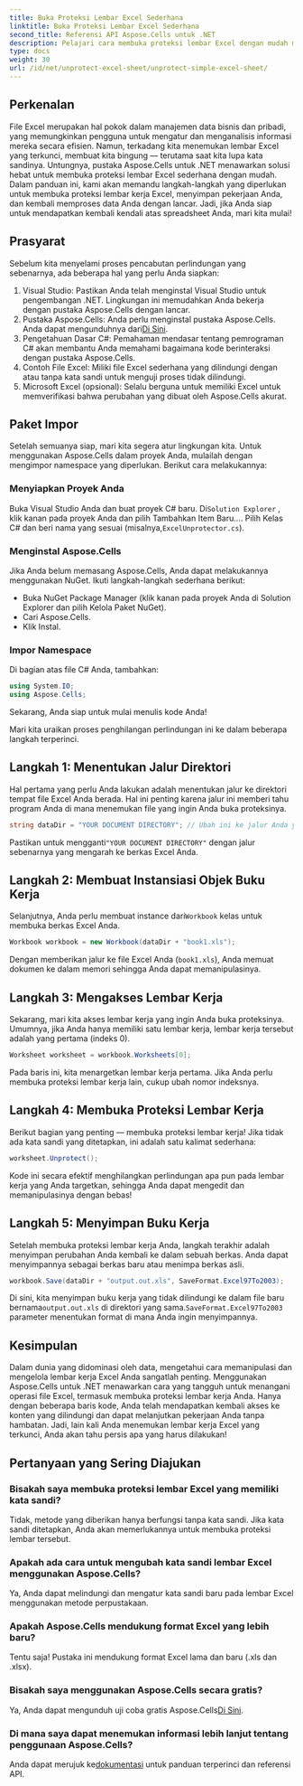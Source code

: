 ```yaml
---
title: Buka Proteksi Lembar Excel Sederhana
linktitle: Buka Proteksi Lembar Excel Sederhana
second_title: Referensi API Aspose.Cells untuk .NET
description: Pelajari cara membuka proteksi lembar Excel dengan mudah menggunakan Aspose.Cells for .NET dengan panduan langkah demi langkah ini. Dapatkan kembali akses ke data Anda dalam waktu singkat.
type: docs
weight: 30
url: /id/net/unprotect-excel-sheet/unprotect-simple-excel-sheet/
---
```

## Perkenalan

File Excel merupakan hal pokok dalam manajemen data bisnis dan pribadi, yang memungkinkan pengguna untuk mengatur dan menganalisis informasi mereka secara efisien. Namun, terkadang kita menemukan lembar Excel yang terkunci, membuat kita bingung — terutama saat kita lupa kata sandinya. Untungnya, pustaka Aspose.Cells untuk .NET menawarkan solusi hebat untuk membuka proteksi lembar Excel sederhana dengan mudah. Dalam panduan ini, kami akan memandu langkah-langkah yang diperlukan untuk membuka proteksi lembar kerja Excel, menyimpan pekerjaan Anda, dan kembali memproses data Anda dengan lancar. Jadi, jika Anda siap untuk mendapatkan kembali kendali atas spreadsheet Anda, mari kita mulai!

## Prasyarat

Sebelum kita menyelami proses pencabutan perlindungan yang sebenarnya, ada beberapa hal yang perlu Anda siapkan:

1. Visual Studio: Pastikan Anda telah menginstal Visual Studio untuk pengembangan .NET. Lingkungan ini memudahkan Anda bekerja dengan pustaka Aspose.Cells dengan lancar.
2.  Pustaka Aspose.Cells: Anda perlu menginstal pustaka Aspose.Cells. Anda dapat mengunduhnya dari[Di Sini](https://releases.aspose.com/cells/net/).
3. Pengetahuan Dasar C#: Pemahaman mendasar tentang pemrograman C# akan membantu Anda memahami bagaimana kode berinteraksi dengan pustaka Aspose.Cells.
4. Contoh File Excel: Miliki file Excel sederhana yang dilindungi dengan atau tanpa kata sandi untuk menguji proses tidak dilindungi.
5. Microsoft Excel (opsional): Selalu berguna untuk memiliki Excel untuk memverifikasi bahwa perubahan yang dibuat oleh Aspose.Cells akurat.

## Paket Impor

Setelah semuanya siap, mari kita segera atur lingkungan kita. Untuk menggunakan Aspose.Cells dalam proyek Anda, mulailah dengan mengimpor namespace yang diperlukan. Berikut cara melakukannya:

### Menyiapkan Proyek Anda

 Buka Visual Studio Anda dan buat proyek C# baru. Di`Solution Explorer` , klik kanan pada proyek Anda dan pilih Tambahkan Item Baru.... Pilih Kelas C# dan beri nama yang sesuai (misalnya,`ExcelUnprotector.cs`).

### Menginstal Aspose.Cells

Jika Anda belum memasang Aspose.Cells, Anda dapat melakukannya menggunakan NuGet. Ikuti langkah-langkah sederhana berikut:

- Buka NuGet Package Manager (klik kanan pada proyek Anda di Solution Explorer dan pilih Kelola Paket NuGet).
- Cari Aspose.Cells.
- Klik Instal.

### Impor Namespace

Di bagian atas file C# Anda, tambahkan:

```csharp
using System.IO;
using Aspose.Cells;
```

Sekarang, Anda siap untuk mulai menulis kode Anda!

Mari kita uraikan proses penghilangan perlindungan ini ke dalam beberapa langkah terperinci.

## Langkah 1: Menentukan Jalur Direktori

Hal pertama yang perlu Anda lakukan adalah menentukan jalur ke direktori tempat file Excel Anda berada. Hal ini penting karena jalur ini memberi tahu program Anda di mana menemukan file yang ingin Anda buka proteksinya.

```csharp
string dataDir = "YOUR DOCUMENT DIRECTORY"; // Ubah ini ke jalur Anda yang sebenarnya
```

 Pastikan untuk mengganti`"YOUR DOCUMENT DIRECTORY"` dengan jalur sebenarnya yang mengarah ke berkas Excel Anda.

## Langkah 2: Membuat Instansiasi Objek Buku Kerja

 Selanjutnya, Anda perlu membuat instance dari`Workbook` kelas untuk membuka berkas Excel Anda.

```csharp
Workbook workbook = new Workbook(dataDir + "book1.xls");
```

Dengan memberikan jalur ke file Excel Anda (`book1.xls`), Anda memuat dokumen ke dalam memori sehingga Anda dapat memanipulasinya.

## Langkah 3: Mengakses Lembar Kerja

Sekarang, mari kita akses lembar kerja yang ingin Anda buka proteksinya. Umumnya, jika Anda hanya memiliki satu lembar kerja, lembar kerja tersebut adalah yang pertama (indeks 0).

```csharp
Worksheet worksheet = workbook.Worksheets[0];
```

Pada baris ini, kita menargetkan lembar kerja pertama. Jika Anda perlu membuka proteksi lembar kerja lain, cukup ubah nomor indeksnya.

## Langkah 4: Membuka Proteksi Lembar Kerja

Berikut bagian yang penting — membuka proteksi lembar kerja! Jika tidak ada kata sandi yang ditetapkan, ini adalah satu kalimat sederhana:

```csharp
worksheet.Unprotect();
```

Kode ini secara efektif menghilangkan perlindungan apa pun pada lembar kerja yang Anda targetkan, sehingga Anda dapat mengedit dan memanipulasinya dengan bebas!

## Langkah 5: Menyimpan Buku Kerja

Setelah membuka proteksi lembar kerja Anda, langkah terakhir adalah menyimpan perubahan Anda kembali ke dalam sebuah berkas. Anda dapat menyimpannya sebagai berkas baru atau menimpa berkas asli.

```csharp
workbook.Save(dataDir + "output.out.xls", SaveFormat.Excel97To2003);
```

 Di sini, kita menyimpan buku kerja yang tidak dilindungi ke dalam file baru bernama`output.out.xls` di direktori yang sama.`SaveFormat.Excel97To2003` parameter menentukan format di mana Anda ingin menyimpannya.

## Kesimpulan

Dalam dunia yang didominasi oleh data, mengetahui cara memanipulasi dan mengelola lembar kerja Excel Anda sangatlah penting. Menggunakan Aspose.Cells untuk .NET menawarkan cara yang tangguh untuk menangani operasi file Excel, termasuk membuka proteksi lembar kerja Anda. Hanya dengan beberapa baris kode, Anda telah mendapatkan kembali akses ke konten yang dilindungi dan dapat melanjutkan pekerjaan Anda tanpa hambatan. Jadi, lain kali Anda menemukan lembar kerja Excel yang terkunci, Anda akan tahu persis apa yang harus dilakukan!

## Pertanyaan yang Sering Diajukan

### Bisakah saya membuka proteksi lembar Excel yang memiliki kata sandi?
Tidak, metode yang diberikan hanya berfungsi tanpa kata sandi. Jika kata sandi ditetapkan, Anda akan memerlukannya untuk membuka proteksi lembar tersebut.

### Apakah ada cara untuk mengubah kata sandi lembar Excel menggunakan Aspose.Cells?
Ya, Anda dapat melindungi dan mengatur kata sandi baru pada lembar Excel menggunakan metode perpustakaan.

### Apakah Aspose.Cells mendukung format Excel yang lebih baru?
Tentu saja! Pustaka ini mendukung format Excel lama dan baru (.xls dan .xlsx).

### Bisakah saya menggunakan Aspose.Cells secara gratis?
 Ya, Anda dapat mengunduh uji coba gratis Aspose.Cells[Di Sini](https://releases.aspose.com/).

### Di mana saya dapat menemukan informasi lebih lanjut tentang penggunaan Aspose.Cells?
 Anda dapat merujuk ke[dokumentasi](https://reference.aspose.com/cells/net/) untuk panduan terperinci dan referensi API.